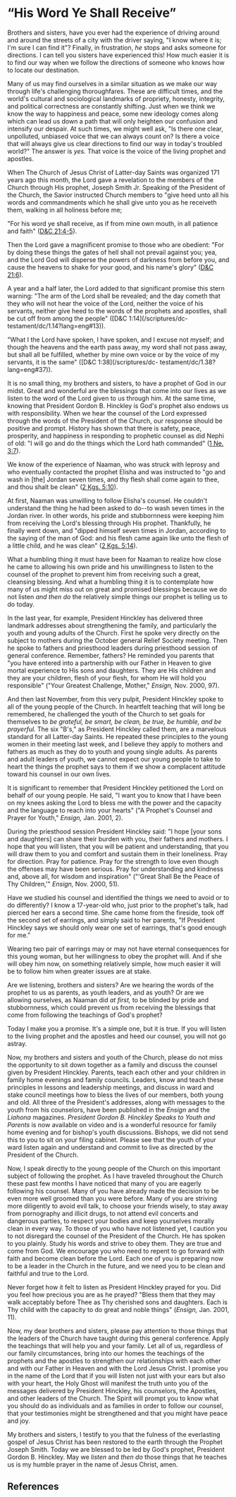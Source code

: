 # “His Word Ye Shall Receive”

Brothers and sisters, have you ever had the experience of driving around and
around the streets of a city with the driver saying, "I know where it is; I'm
sure I can find it"? Finally, in frustration, _he_ stops and asks someone for
directions. I can tell you sisters have experienced this! How much easier it
is to find our way when we follow the directions of someone who knows how to
locate our destination.

Many of us may find ourselves in a similar situation as we make our way
through life's challenging thoroughfares. These are difficult times, and the
world's cultural and sociological landmarks of propriety, honesty, integrity,
and political correctness are constantly shifting. Just when we think we know
the way to happiness and peace, some new ideology comes along which can lead
us down a path that will only heighten our confusion and intensify our
despair. At such times, we might well ask, "Is there one clear, unpolluted,
unbiased voice that we can always count on? Is there a voice that will always
give us clear directions to find our way in today's troubled world?" The
answer is _yes._ That voice is the voice of the living prophet and apostles.

When The Church of Jesus Christ of Latter-day Saints was organized 171 years
ago this month, the Lord gave a revelation to the members of the Church
through His prophet, Joseph Smith Jr. Speaking of the President of the Church,
the Savior instructed Church members to "give heed unto all his words and
commandments which he shall give unto you as he receiveth them, walking in all
holiness before me;

"For his word ye shall receive, as if from mine own mouth, in all patience and
faith" ([D&amp;C 21:4-5](/scriptures/dc-testament/dc/21.4-5?lang=eng#3)).

Then the Lord gave a magnificent promise to those who are obedient: "For by
doing these things the gates of hell shall not prevail against you; yea, and
the Lord God will disperse the powers of darkness from before you, and cause
the heavens to shake for your good, and his name's glory" ([D&amp;C
21:6](/scriptures/dc-testament/dc/21.6?lang=eng#5)).

A year and a half later, the Lord added to that significant promise this stern
warning: "The arm of the Lord shall be revealed; and the day cometh that they
who will not hear the voice of the Lord, neither the voice of his servants,
neither give heed to the words of the prophets and apostles, shall be cut off
from among the people" ([D&amp;C 1:14](/scriptures/dc-
testament/dc/1.14?lang=eng#13)).

"What I the Lord have spoken, I have spoken, and I excuse not myself; and
though the heavens and the earth pass away, my word shall not pass away, but
shall all be fulfilled, whether by mine own voice or by the voice of my
servants, it is the same" ([D&amp;C 1:38](/scriptures/dc-
testament/dc/1.38?lang=eng#37)).

It is no small thing, my brothers and sisters, to have a prophet of God in our
midst. Great and wonderful are the blessings that come into our lives as we
listen to the word of the Lord given to us through him. At the same time,
knowing that President Gordon B. Hinckley is God's prophet also endows us with
responsibility. When we hear the counsel of the Lord expressed through the
words of the President of the Church, our response should be positive and
prompt. History has shown that there is safety, peace, prosperity, and
happiness in responding to prophetic counsel as did Nephi of old: "I will go
and do the things which the Lord hath commanded" ([1 Ne.
3:7](/scriptures/bofm/1-ne/3.7?lang=eng#6)).

We know of the experience of Naaman, who was struck with leprosy and who
eventually contacted the prophet Elisha and was instructed to "go and wash in
[the] Jordan seven times, and thy flesh shall come again to thee, and thou
shalt be clean" ([2 Kgs. 5:10](/scriptures/ot/2-kgs/5.10?lang=eng#9)).

At first, Naaman was unwilling to follow Elisha's counsel. He couldn't
understand the thing he had been asked to do--to wash seven times in the
Jordan river. In other words, his pride and stubbornness were keeping him from
receiving the Lord's blessing through His prophet. Thankfully, he finally went
down, and "dipped himself seven times in Jordan, according to the saying of
the man of God: and his flesh came again like unto the flesh of a little
child, and he was clean" ([2 Kgs.
5:14](/scriptures/ot/2-kgs/5.14?lang=eng#13)).

What a humbling thing it must have been for Naaman to realize how close he
came to allowing his own pride and his unwillingness to listen to the counsel
of the prophet to prevent him from receiving such a great, cleansing blessing.
And what a humbling thing it is to contemplate how many of us might miss out
on great and promised blessings because we do not listen _and then do_ the
relatively simple things our prophet is telling us to do today.

In the last year, for example, President Hinckley has delivered three landmark
addresses about strengthening the family, and particularly the youth and young
adults of the Church. First he spoke very directly on the subject to mothers
during the October general Relief Society meeting. Then he spoke to fathers
and priesthood leaders during priesthood session of general conference.
Remember, fathers? He reminded you parents that "you have entered into a
partnership with our Father in Heaven to give mortal experience to His sons
and daughters. They are His children and they are your children, flesh of your
flesh, for whom He will hold you responsible" ("Your Greatest Challenge,
Mother," _Ensign,_ Nov. 2000, 97).

And then last November, from this very pulpit, President Hinckley spoke to all
of the young people of the Church. In heartfelt teaching that will long be
remembered, he challenged the youth of the Church to set goals for themselves
to _be grateful, be smart, be clean, be true, be humble, and be prayerful._
The six "B's," as President Hinckley called them, are a marvelous standard for
all Latter-day Saints. He repeated these principles to the young women in
their meeting last week, and I believe they apply to mothers and fathers as
much as they do to youth and young single adults. As parents and adult leaders
of youth, we cannot expect our young people to take to heart the things the
prophet says to them if we show a complacent attitude toward his counsel in
our own lives.

It is significant to remember that President Hinckley petitioned the Lord on
behalf of our young people. He said, "I want you to know that I have been on
my knees asking the Lord to bless me with the power and the capacity and the
language to reach into your hearts" ("A Prophet's Counsel and Prayer for
Youth," _Ensign,_ Jan. 2001, 2).

During the priesthood session President Hinckley said: "I hope [your sons and
daughters] can share their burden with you, their fathers and mothers. I hope
that you will listen, that you will be patient and understanding, that you
will draw them to you and comfort and sustain them in their loneliness. Pray
for direction. Pray for patience. Pray for the strength to love even though
the offenses may have been serious. Pray for understanding and kindness and,
above all, for wisdom and inspiration" ("'Great Shall Be the Peace of Thy
Children,'" _Ensign,_ Nov. 2000, 51).

Have we studied his counsel and identified the things we need to avoid or to
do differently? I know a 17-year-old who, just prior to the prophet's talk,
had pierced her ears a second time. She came home from the fireside, took off
the second set of earrings, and simply said to her parents, "If President
Hinckley says we should only wear one set of earrings, that's good enough for
me."

Wearing two pair of earrings may or may not have eternal consequences for this
young woman, but her willingness to obey the prophet will. And if she will
obey him now, on something relatively simple, how much easier it will be to
follow him when greater issues are at stake.

Are we listening, brothers and sisters? Are we hearing the words of the
prophet to us as parents, as youth leaders, and as youth? Or are we allowing
ourselves, as Naaman did _at first,_ to be blinded by pride and stubbornness,
which could prevent us from receiving the blessings that come from following
the teachings of God's prophet?

Today I make you a promise. It's a simple one, but it is true. If you will
listen to the living prophet and the apostles and heed our counsel, you will
not go astray.

Now, my brothers and sisters and youth of the Church, please do not miss the
opportunity to sit down together as a family and discuss the counsel given by
President Hinckley. Parents, teach each other and your children in family home
evenings and family councils. Leaders, know and teach these principles in
lessons and leadership meetings, and discuss in ward and stake council
meetings how to bless the lives of our members, both young and old. All three
of the President's addresses, along with messages to the youth from his
counselors, have been published in the _Ensign_ and the _Liahona_ magazines.
_President Gordon B. Hinckley Speaks to Youth and Parents_ is now available on
video and is a wonderful resource for family home evening and for bishop's
youth discussions. Bishops, we did not send this to you to sit on your filing
cabinet. Please see that the youth of your ward listen again and understand
and commit to live as directed by the President of the Church.

Now, I speak directly to the young people of the Church on this important
subject of following the prophet. As I have traveled throughout the Church
these past few months I have noticed that many of you are eagerly following
his counsel. Many of you have already made the decision to be even more well
groomed than you were before. Many of you are striving more diligently to
avoid evil talk, to choose your friends wisely, to stay away from pornography
and illicit drugs, to not attend evil concerts and dangerous parties, to
respect your bodies and keep yourselves morally clean in every way. To those
of you who have not listened yet, I caution you to not disregard the counsel
of the President of the Church. He has spoken to you plainly. Study his words
and strive to obey them. They are true and come from God. We encourage you who
need to repent to go forward with faith and become clean before the Lord. Each
one of you is preparing now to be a leader in the Church in the future, and we
need you to be clean and faithful and true to the Lord.

Never forget how it felt to listen as President Hinckley prayed for you. Did
you feel how precious you are as he prayed? "Bless them that they may walk
acceptably before Thee as Thy cherished sons and daughters. Each is Thy child
with the capacity to do great and noble things" (_Ensign,_ Jan. 2001, 11).

Now, my dear brothers and sisters, please pay attention to those things that
the leaders of the Church have taught during this general conference. Apply
the teachings that will help you and your family. Let all of us, regardless of
our family circumstances, bring into our homes the teachings of the prophets
and the apostles to strengthen our relationships with each other and with our
Father in Heaven and with the Lord Jesus Christ. I promise you in the name of
the Lord that if you will listen not just with your ears but also with your
heart, the Holy Ghost will manifest the truth unto you of the messages
delivered by President Hinckley, his counselors, the Apostles, and other
leaders of the Church. The Spirit will prompt you to know what you should do
as individuals and as families in order to follow our counsel, that your
testimonies might be strengthened and that you might have peace and joy.

My brothers and sisters, I testify to you that the fulness of the everlasting
gospel of Jesus Christ has been restored to the earth through the Prophet
Joseph Smith. Today we are blessed to be led by God's prophet, President
Gordon B. Hinckley. May we _listen_ and _then do_ those things that he teaches
us is my humble prayer in the name of Jesus Christ, amen.

## References

